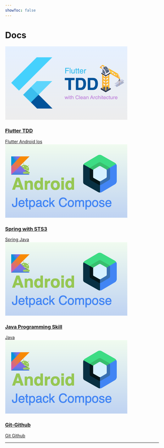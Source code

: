 ```yaml
---
showToc: false
---
```


# Docs

<div class="grid grid-cols-1 md:grid-cols-2 lg:grid-cols-2 gap-4 items-start justify-items-center justify-center">
  <div class="max-w-sm bg-white dark:bg-neutral-800 overflow-hidden shadow-xl rounded-lg h-auto relative duration-500 hover:scale-105">
    <a href="/docs/series/flutter-tdd" class="no-underline">
        <div class="h-48 m-0">
            <img class="object-cover h-full w-full m-0" src="../assets/docs_flutter_tdd_intro.png" alt="A description of the image" />
        </div>
        <div class="p-4">
            <h3 class="mt-2 text-lg leading-6 font-medium text-black">Flutter TDD</h3>
            <span class="inline-flex items-center rounded-md bg-blue-50 px-2 py-1 text-xs font-medium text-blue-700 ring-1 ring-inset ring-blue-700/10 mr-1">Flutter</span>
            <span class="inline-flex items-center rounded-md bg-green-50 px-2 py-1 text-xs font-medium text-green-700 ring-1 ring-inset ring-green-600/10 mr-1">Android</span>
            <span class="inline-flex items-center rounded-md bg-white px-2 py-1 text-xs font-medium text-black ring-1 ring-inset ring-black-600/10 mr-1">Ios</span>
        </div>
    </a>
  </div>
  
  <div class="max-w-sm bg-white dark:bg-neutral-800 overflow-hidden shadow-xl rounded-lg h-auto relative duration-500 hover:scale-105">
    <a href="/docs/series/spring-sts3" class="no-underline">
        <div class="h-48 m-0">
            <img class="object-cover h-full w-full m-0" src="../assets/docs_jetpack_compose_intro.png" alt="A description of the image" />
        </div>
        <div class="p-4">
            <h3 class="mt-2 text-lg leading-6 font-medium text-black">Spring with STS3</h3>
            <span class="inline-flex items-center rounded-md bg-green-50 px-2 py-1 text-xs font-medium text-green-700 ring-1 ring-inset ring-green-600/10 mr-1">Spring</span>
            <span class="inline-flex items-center rounded-md bg-purple-50 px-2 py-1 text-xs font-medium text-purple-700 ring-1 ring-inset ring-purple-700/10 mr-1">Java</span>
        </div>
    </a>
  </div>

  <div class="max-w-sm bg-white dark:bg-neutral-800 overflow-hidden shadow-xl rounded-lg h-auto relative duration-500 hover:scale-105">
    <a href="/docs/series/java-programming-skill" class="no-underline">
        <div class="h-48 m-0">
            <img class="object-cover h-full w-full m-0" src="../assets/docs_jetpack_compose_intro.png" alt="A description of the image" />
        </div>
        <div class="p-4">
            <h3 class="mt-2 text-lg leading-6 font-medium text-black">Java Programming Skill</h3>
            <span class="inline-flex items-center rounded-md bg-purple-50 px-2 py-1 text-xs font-medium text-purple-700 ring-1 ring-inset ring-purple-700/10 mr-1">Java</span>
        </div>
    </a>
  </div>

  <div class="max-w-sm bg-white dark:bg-neutral-800 overflow-hidden shadow-xl rounded-lg h-auto relative duration-500 hover:scale-105">
    <a href="/docs/series/git-github" class="no-underline">
        <div class="h-48 m-0">
            <img class="object-cover h-full w-full m-0" src="../assets/docs_jetpack_compose_intro.png" alt="A description of the image" />
        </div>
        <div class="p-4">
            <h3 class="mt-2 text-lg leading-6 font-medium text-black">Git-Github</h3>
            <span class="inline-flex items-center rounded-md bg-purple-50 px-2 py-1 text-xs font-medium text-purple-700 ring-1 ring-inset ring-purple-700/10 mr-1">Git</span>
            <span class="inline-flex items-center rounded-md bg-purple-50 px-2 py-1 text-xs font-medium text-purple-700 ring-1 ring-inset ring-purple-700/10 mr-1">Github</span>
        </div>
    </a>
  </div>
</div>

----